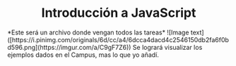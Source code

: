 <h1 align="center">Introducción a JavaScript</h1> 
*Este será un archivo donde vengan todos las tareas*
![Image text]([https://i.pinimg.com/originals/6d/cc/a4/6dcca4dacd4c2546150db2fa6f0bd596.png](https://imgur.com/a/C9gF7Z6))
Se logrará visualizar los ejemplos dados en el Campus, mas lo que yo añadí.

